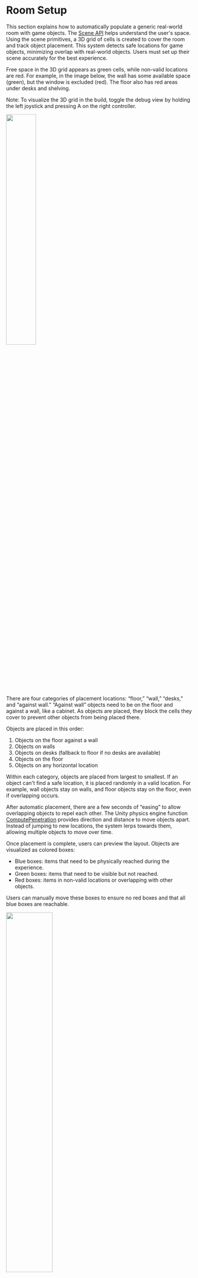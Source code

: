 # Room Setup

This section explains how to automatically populate a generic real-world room with game objects. The [Scene API](https://developers.meta.com/horizon/documentation/unity/unity-scene-overview/) helps understand the user's space. Using the scene primitives, a 3D grid of cells is created to cover the room and track object placement. This system detects safe locations for game objects, minimizing overlap with real-world objects. Users must set up their scene accurately for the best experience.

Free space in the 3D grid appears as green cells, while non-valid locations are red. For example, in the image below, the wall has some available space (green), but the window is excluded (red). The floor also has red areas under desks and shelving.

Note: To visualize the 3D grid in the build, toggle the debug view by holding the left joystick and pressing A on the right controller.

<img src="../Documentation/Images/RoomSetup.png" width="40%" height="40%">

There are four categories of placement locations: “floor,” “wall,” “desks,” and “against wall.” “Against wall” objects need to be on the floor and against a wall, like a cabinet. As objects are placed, they block the cells they cover to prevent other objects from being placed there.

Objects are placed in this order:
1. Objects on the floor against a wall
2. Objects on walls
3. Objects on desks (fallback to floor if no desks are available)
4. Objects on the floor
5. Objects on any horizontal location

Within each category, objects are placed from largest to smallest. If an object can't find a safe location, it is placed randomly in a valid location. For example, wall objects stay on walls, and floor objects stay on the floor, even if overlapping occurs.

After automatic placement, there are a few seconds of “easing” to allow overlapping objects to repel each other. The Unity physics engine function [ComputePenetration](https://docs.unity3d.com/ScriptReference/Physics.ComputePenetration.html) provides direction and distance to move objects apart. Instead of jumping to new locations, the system lerps towards them, allowing multiple objects to move over time.

Once placement is complete, users can preview the layout. Objects are visualized as colored boxes:
- Blue boxes: items that need to be physically reached during the experience.
- Green boxes: items that need to be visible but not reached.
- Red boxes: items in non-valid locations or overlapping with other objects.

Users can manually move these boxes to ensure no red boxes and that all blue boxes are reachable.

<img src="../Documentation/Images/SpawningBoxes.png" width="50%" height="50%">

After this, users confirm the layout and start the experience. Object positions are stored for gameplay to avoid recalculating.

### Relevant Files
- [ObjectPlacementManager.cs](../Assets/CrypticCabinet/Scripts/Utils/ObjectPlacementManager.cs)
- [SceneUnderstandingLocationPlacer.cs](../Assets/CrypticCabinet/Scripts/SceneManagement/SceneUnderstandingLocationPlacer.cs)
- [FloorSpaceFinder.cs](../Assets/CrypticCabinet/Scripts/SceneManagement/FloorSpaceFinder.cs)
- [WallSpaceFinder.cs](../Assets/CrypticCabinet/Scripts/SceneManagement/WallSpaceFinder.cs)
- [DeskSpaceFinder.cs](../Assets/CrypticCabinet/Scripts/SceneManagement/DeskSpaceFinder.cs)

# Networking

Multiplayer is managed via [Photon Fusion](https://doc.photonengine.com/realtime/current/getting-started/quick-start). Since the app is designed for colocation, a lobby screen isn't necessary. When the host creates a new game, they receive a room code to share with guests. This is handled in [PhotonConnector](../Assets/CrypticCabinet/Scripts/Photon/PhotonConnector.cs). Colocation events are also triggered here. A deep dive is available [here](https://developers.meta.com/horizon/documentation/unity/unity-colocation-deep-dive/) and is called from [ColocationDriverNetObj](../Assets/CrypticCabinet/Scripts/Colocation/ColocationDriverNetObj.cs).

### Relevant Files
- [GrabPassOwnership.cs](../Assets/CrypticCabinet/Scripts/Utils/GrabPassOwnership.cs)
- [NetworkedSnapHandler.cs](../Assets/CrypticCabinet/Scripts/Utils/NetworkedSnapHandler.cs)
- [NetworkedSnappedObject.cs](../Assets/CrypticCabinet/Scripts/Utils/NetworkedSnappedObject.cs)

# Rope

<img src="../Documentation/Images/Rope.gif" width="40%" height="40%">

After an initial prototype using a chain of physics colliders, a Verlet rope implementation was chosen, based on [this open-source example](https://github.com/GaryMcWhorter/Verlet-Chain-Unity). The first prototype made the rope look like sticks and was hard to tune, while the second approach gave more realistic results. It took several iterations to fine-tune the number of bones for the final asset to ensure fluidity without affecting performance.

To improve its look and feel, the rope was designed to avoid elasticity. When pulled, it comes out of the ceiling instead of stretching. The rope can be grabbed from any point using one or two hands. A Grabbable follows the user's hand; once grabbed, it locks to the nearest node, which then follows the user's hand. This is duplicated for the other hand. These positions are synchronized over the network so remote users can see the active player grabbing the rope.

To make the rope feel real, it must collide correctly with walls and other objects. Collisions are calculated using [Physics.OverlapSphereNonAlloc](https://docs.unity3d.com/ScriptReference/Physics.OverlapSphereNonAlloc.html) and [Physics.ComputePenetration](https://docs.unity3d.com/ScriptReference/Physics.ComputePenetration.html) to push rope nodes away from each other and scene objects. In multiplayer, each client calculates their own rope updates but shares fixed locations when the rope is held by a user.

### Relevant Files
- [Rope.cs](../Assets/CrypticCabinet/Scripts/Puzzles/SandPuzzle/Rope.cs)

# LUT

When the user activates the UV light or the Orrery projection, the passthrough camera feed darkens to simulate a dark room. This uses the [Passthrough Styling Feature](https://developers.meta.com/horizon/documentation/unity/unity-customize-passthrough-styling/) of the Meta Quest SDK with a [Look-Up Table](https://developers.meta.com/horizon/documentation/unity/unity-customize-passthrough-color-mapping/#color-look-up-tables-luts) (LUT). A central manager controls this to ensure consistency if both interactions are enabled simultaneously. The manager also ensures the effect is replicated for all users in multi-user scenarios.

### Relevant Files
- [PassthroughChanger.cs](../Assets/CrypticCabinet/Scripts/Passthrough/PassthroughChanger.cs)
- [PassthroughConfigurator.cs](../Assets/CrypticCabinet/Scripts/Passthrough/PassthroughConfigurator.cs)

# Camera Darkens When Inside Objects

The camera darkens if the user tries to put their head inside furniture like the Orrery. Initially, a Unity [Volume](https://docs.unity3d.com/Packages/com.unity.render-pipelines.universal@14.0/manual/Volumes.html) was used to fade out visible geometry as the user approached. However, this didn't affect [passthrough](https://developers.meta.com/horizon/documentation/unity/unity-passthrough/) rendering due to privacy restrictions. To overcome this, an additional trigger volume using OnTriggerEnter and OnTriggerExit was added to enable and disable passthrough. This trigger volume is slightly smaller than the fade volume, ensuring a smooth passthrough switch-off during the 3D geometry fading effect.

### Relevant Files
- [BlackoutVolume.cs](../Assets/CrypticCabinet/Scripts/Utils/BlackoutVolume.cs)

# Safe Dials

<img src="../Documentation/Images/Safe.gif" width="50%" height="50%">

There is no off-the-shelf solution for using a single finger to swipe through safe numbers naturally. The [final implementation](../Assets/CrypticCabinet/Scripts/Puzzles/Safe/SwipeDetector.cs) uses a trigger collider on the user's index finger to detect swipes. When a swipe is detected, the number carousel animates up or down. Once all dials read the correct values, the safe door opens.

<img src="../Documentation/Images/DialColliders.png" width="50%" height="50%">

### Relevant Files
- [SafeLockChecker.cs](../Assets/CrypticCabinet/Scripts/Puzzles/Safe/SafeLockChecker.cs)
- [SwipeDetector.cs](../Assets/CrypticCabinet/Scripts/Puzzles/Safe/SwipeDetector.cs)
- [SafeStateMachine.cs](../Assets/CrypticCabinet/Scripts/Puzzles/Safe/SafeStateMachine.cs)

# Clock

<img src="../Documentation/Images/Clock.gif" width="50%" height="50%">

The clock time selection feature uses the [OneGrabRotateTransformer](https://developers.meta.com/horizon/documentation/unity/unity-isdk-grabbable/#one-grab-transformers) feature of the Meta Quest API. The handle's local rotation drives the clock hands' rotation, detecting when the user selects the correct time. A “click” sound helps users know when the clock hands are in the correct position, triggering the clock door to open.

### Relevant Files
- [ClockSpinner.cs](../Assets/CrypticCabinet/Scripts/Puzzles/Clock/ClockSpinner.cs)
- [ClockHandMover.cs](../Assets/CrypticCabinet/Scripts/Puzzles/Clock/ClockHandMover.cs)

# Key & UV Bulb

<p>
    <img src="../Documentation/Images/UVbulb_screw.gif" width="40%" height="40%" >
    <img src="../Documentation/Images/UVbulb_unscrew.gif" width="40%" height="40%" >
</p>

Both the UV bulb and the key require two interaction modes. First, a mode for free manipulation, allowing users to grab, move, and rotate objects. Second, a mode where the object is locked to a position and can only rotate around a single axis. Although both modes exist in the Meta Quest API as [OneGrabFreeTransformer and OneGrabRotateTransformer](https://developers.meta.com/horizon/documentation/unity/unity-isdk-grabbable/#one-grab-transformers), they can't be dynamically switched after the [Grabbable](https://developers.meta.com/horizon/documentation/unity/unity-isdk-grabbable/) is initialized. The solution is a new script, [OneGrabToggleRotateTransformer](../Assets/CrypticCabinet/Scripts/Interactions/OneGrabToggleRotateTransformer.cs), combining both functionalities with logic to toggle between them at runtime.

For the key, once snapped into the lock, it switches to rotation-only mode, tracking rotation until it's spun anti-clockwise enough to unlock the drawer. For the bulbs, they need to be snapped in place, screwed, and/or unscrewed. This requires toggling between free movement and locked rotation when snapped/unsnapped, then raising/lowering the bulb during the screwing/unscrewing motion.

<img src="../Documentation/Images/Key.gif" width="50%" height="50%">

### Relevant Files
- [ScrewableObject.cs](../Assets/CrypticCabinet/Scripts/Interactions/ScrewableObject.cs)
- [ScrewSnapZone.cs](../Assets/CrypticCabinet/Scripts/Interactions/ScrewSnapZone.cs)
- [OneGrabToggleRotateTransformer.cs](../Assets/CrypticCabinet/Scripts/Interactions/OneGrabToggleRotateTransformer.cs)
